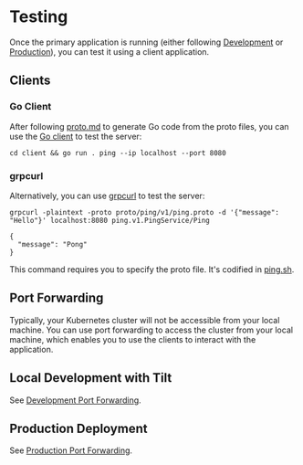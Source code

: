 # Testing

Once the primary application is running (either following [Development](development.md) or [Production](production.md)),
you can test it using a client application.

## Clients

### Go Client

After following [proto.md](proto.md) to generate Go code from the proto files, you can use
the [Go client](../client/main.go) to test the server:

```
cd client && go run . ping --ip localhost --port 8080
```

### grpcurl

Alternatively, you can use [grpcurl](https://github.com/fullstorydev/grpcurl) to test the server:

```
grpcurl -plaintext -proto proto/ping/v1/ping.proto -d '{"message": "Hello"}' localhost:8080 ping.v1.PingService/Ping

{
  "message": "Pong"
}
```

This command requires you to specify the proto file. It's codified in [ping.sh](../scripts/ping.sh).

## Port Forwarding

Typically, your Kubernetes cluster will not be accessible from your local machine. You can use port forwarding to access
the cluster from your local machine, which enables you to use the clients to interact with the application.

## Local Development with Tilt

See [Development Port Forwarding](development.md#port-forwarding).

## Production Deployment

See [Production Port Forwarding](production.md#port-forwarding).

